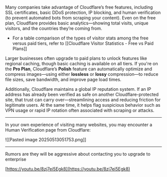Many companies take advantage of Cloudflare’s free features, including SSL certificates, basic DDoS protection, IP blocking, and human verification (to prevent automated bots from scraping your content). Even on the free plan, Cloudflare provides basic analytics—showing total visits, unique visitors, and the countries they’re coming from.

- For a table comparison of the types of visitor stats among the free versus paid tiers, refer to [[Cloudflare Visitor Statistics - Free vs Paid Plans]]

Larger businesses often upgrade to paid plans to unlock features like regional caching, though basic caching is available on all tiers. If you're on the **Pro Plan**, Cloudflare’s **Polish** feature can automatically optimize and compress images—using either **lossless** or **lossy** compression—to reduce file sizes, save bandwidth, and improve page load times.

Additionally, Cloudflare maintains a global IP reputation system. If an IP address has already been verified as safe on another Cloudflare-protected site, that trust can carry over—streamlining access and reducing friction for legitimate users. At the same time, it helps flag suspicious behavior such as VPN usage or rapid IP rotation often associated with scraping or attacks.

---

In your own experience of visiting many websites, you may encounter a Human Verification page from Cloudflare:

![[Pasted image 20250513051753.png]]

---

Rumors are they will be aggressive about contacting you to upgrade to enterprise

[https://youtu.be/8zj7ei5Egk8](https://youtu.be/8zj7ei5Egk8)
